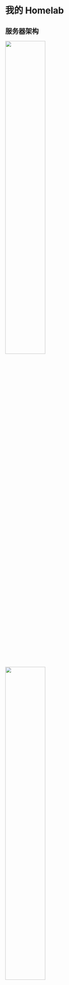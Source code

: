 # 我的 Homelab

## 服务器架构

<img src="_img/my-homelab.webp" style="width:50%">
<img src="_img/my-homlab-internal.webp" style="width:50%">

| 机器名称 | CPU | MEM | SSD | HDD | 说明 |
| :---: | :---: | :---: | :---: | :---: | :---: |
| Minisfroum UM560     | AMD R5 5625U, 15W, 6C12T | 16G * 2 |512G SSD | 4T * 2 HDD | 主力设备，低功耗，常驻 |
| MoreFine S500+       | AMD R7 5825U,  15W, 8C16T | 32G * 2 | 1T SSD | - | 高性能、低功耗节点，常驻 |
| Beelink GTR5         | AMD R9 5900HX, 45W, 8C16T | 32G * 2 | 1T SSD | - | 高性能实验节点，平常维持低功耗运行 |
| ~~Raspberry Pi 4B 2GB~~  | BCM2711 (ARMv8), 4C4T | 2G | 128G TF Card | - | ~~超低功耗 ARM64 主机~~，目前拿去玩电子了 |
| Rock Pi 5A  | RK 3588S | 4G | 128G TF Card | - | 高性能 ARM64 主机，用于做些 ARM 相关的实验。4G 内存的版本，优惠后比 orange pi 5 香很多。主机预计 2023/Q2 出货... |


## 网络拓扑

```mermaid
graph TD
  WAN[WAN - 电信 1000M 宽带] <-- 1GbE / 端口受限型 NAT -->edge_router
	edge_router <-- 2.5GbE --> PVE-Node2
  edge_router[ZTE AX5400Pro+] <-- 2.5GbE --> PVE-Node1

	edge_router <-- 1GbE --> raspberrypi[Raspberry PI 4B - K3s ARM 节点]
  edge_router <-- WiFi6 1800M --> R9000P[联想 R9000P 游戏机]
  edge_router <-- WiFi6 --> android_pad1[小米平板 5 Pro]
  edge_router <-- WiFi5 --> android1[手机 Realme X2 Pro]

	subgraph PVE-node1[Minisfroum UM560 - R5 5625U]
    PVE-Node1[Proxmox VE 集群 - 主力节点1]
    PVE-Node1 <-- USB3 --> USB-NIC1[USB3 2.5G 网卡 1]
	end
  
  PVE-Node1 <-- USB3 --> USB-Storage1[USB 硬盘盒 4T * 2]
	USB-NIC1 <-- 2.5G --> PVE-Node3
	
	subgraph PVE-node2[MoreFine S500+ - R7 5825U]
    PVE-Node2[Proxmox VE 集群 - 主力节点2]
	end

	subgraph PVE-node3[Beelink GTR5 R9 5900HX]
    PVE-Node3[Proxmox VE 集群 - 高性能节点]
	end

```

## 软件架构

![](_img/ryan-pve-console.webp "PVE Web 控制台")
![](_img/dashy-homepage.webp "Homelab 面板")

- Minisfroum UM560
  - OS: Proxmox VE
  - VMs
    - tailscale-gateway 1C/1G 32G
      - tailscale 在家里的路由节点，以 `Subnet router` 模式运行，这样就能在任意 tailscale 节点上访问家里的 homelab 跟 NAS 啦~
    - OpenWRT: 1C/1G 2G - host CPU
      - 作为软路由系统，实现网络加速、DDNS 等功能
      - 安装 openclash、广告拦截插件
    - k3s single master 2C/4G 32G
      - 家庭网络，单 master 就够用了，省点性能开销
    - k3s worker node 4C/8G 32G * 2
      - 跑监控、eclipse-che 云 IDE、eBPF 监测工具等
      - 跑各种其他 k8s 实验负载
    - docker-compose server 4C/8G 32G
      - 硬盘盒 Sata 直通到此虚拟机，作为家庭 NAS 系统，提供 WebDAV 协议与 HTTP File Server.
      - 目前跑了这些服务
        - [sftpgo](https://github.com/drakkan/sftpgo): 一个文件共享服务器，支持 sftp、webdav、ftp/s 等协议，支持本地存储，或者使用 AWS/GCP/Azure 的对象存储。
        - [filebrowser](https://github.com/filebrowser/filebrowser): 文件浏览器，支持查看、上传、下载
        - [dashy](https://github.com/lissy93/dashy) HomePage 页
          - 在安装了如此多的自托管服务后，一个用于索引所有服务的 Homepage 就显得非常有必要了
        - [jellyfin](https://github.com/jellyfin/jellyfin): 影音系统
        - [syncthing](https://github.com/syncthing/syncthing): 在多台机器之间进行持续性的增量同步。
        - Envoy Gateway: 作为局域网所有小站点的网关（选择 envoy 单纯是为了熟悉 envoy 的使用）
        - [uptime-kuma](https://github.com/louislam/uptime-kuma): 站点可访问性检测
        - [actionsflow](https://github.com/actionsflow/actionsflow): 完全兼容 Github Action 的自托管 workflow 服务
        - [excalidraw](https://github.com/excalidraw/excalidraw): 自托管白板项目
    - Home Assistant 2C/2G 32G
      - 干一些自动化的活，比如我到家后自动播放歌曲？？？
    - Edge Gateway 边缘网关 1C/1G 32G: 跟 envoy 网关不同的是，这台机器会直接面向公网提供服务，所以对安全会有更高的要求。
      - DMZ 风险比较高，暂时还是打算通过端口映射的方式提供公网服务。
      - 所有面向公网的服务都需要经过这个网关，这样网关层也能提供一层额外的数据审计功能。
      - 还没想好用啥，可能 nginx/caddy/envoy 三选一吧。
- MoreFine S500+ 
  - OS: Proxmox VE
  - VMs
    - k3s worker node * 3
      - 4C/16G 100G
      - 跑各种其他 k8s 实验负载
    - ubuntu test server * 1
      - 2C/8G 32G
- Beelink GTR5
  - OS: Proxmox VE
  - VMs
    - k3s worker node * 3
      - 4C/16G 100G
      - 作为 k3s 高性能实验节点
    - 跑其他测试负载
- Raspberry Pi 4B
  - OS: Raspberry Pi OS
  - APPs
    - k3s worker node
      - 需要添加污点，容忍该污点即可将任务调度到此节点。
      - 这也是当前 k3s 集群中唯一的 arm 节点，主要用于做一些 ARM 相关的测试

k3s 集群里可以跑这些负载：

- 数据库：etcd/mysql/postgresql/minio/redis
- 可观测性：
  - 监控：vectoriametrics + grafana
  - 日志：loki + promtail + grafana
- 证书管理：cert-manager
- 集群网咯：cilium
- 服务网格：istio
- 多集群管理：karmada
- 配置部署与同步：argo-cd
- CICD: argo-workflows/tekton
- serverless: keda + dapr + knative + openfunction
  - 这一套方案集成了很多 serverless 的前沿技术，玩一玩能学到很多东西
- 本地镜像仓库: harbor
- 镜像分发：[dragonfly](https://github.com/dragonflyoss/Dragonfly2)
  - 为了省点代理流量，也提升大镜像的拉取速度，有必要给 K3s 安装一个 dragonfly 搞局域网的镜像分发
- 集群安全策略: kyverno
- 等等

局域网有了总共 22C44T CPU + 160G RAM 的算力后（必要时还能把我的联想笔记本也加入到集群， 再补充 8C16T CPU + 16G RAM +  Nvidia RTX 3070 GPU），已经可以直接在局域网玩一些需要高算力的任务了，比如说：

- 大数据
  - [airbyte](https://github.com/airbytehq/airbyte) 数据管道
  - [alluxio](https://github.com/Alluxio/alluxio) 统一的数据存储接口
  - [Presto](https://github.com/prestodb/presto) SQL 查询引擎，可对接多种数据源
  - [doris](https://github.com/apache/doris) 高性能实时数仓（OLAP 分析型关系数据库）
  -  分布式消息发布与订阅系统
     - [apache pulsar on k8s](https://github.com/apache/pulsar): 对标 kafka，专为高吞吐量、低延迟、快速(或至少表现均匀)的消费者而设计，不适合 RPC
     - [NATS on k8s](https://github.com/nats-io/nats-server): 一个轻量级的云原生消息系统，高性能、低功耗、体积小，跟 redis 一样适合较小的消息。
  - [spark on k8s](https://github.com/GoogleCloudPlatform/spark-on-k8s-operator) 离线数据分析
    - 一篇写得很好的相关文章：[Setting up, Managing & Monitoring Spark on Kubernetes](https://spot.io/blog/setting-up-managing-monitoring-spark-on-kubernetes/)
    - 结合 argocd + argo-workflows 可实现 gitops 的 spark 任务编排
  - [flink on k8s](https://github.com/apache/flink-kubernetes-operator) 实时数据分析
  - [superset](https://github.com/apache/superset) 数据可视化平台
- 区块链
  - 自建区块链集群


除了上面这些，还可以去 [awesome-selfhosted](https://github.com/awesome-selfhosted/awesome-selfhosted) 跟 [CNCF Landscape](https://landscape.cncf.io/) 翻翻有没有自己感兴趣的项目。


## 服务器虚拟化

使用的 PVE，相关使用心得参见我的文章 [Proxmox Virtual Environment 使用指南](https://thiscute.world/posts/proxmox-virtual-environment-instruction/)

## NAS 网络存储

详见 [Network Attached Storage](./Network%20Attached%20Storage.md)

## 数据备份与同步策略

- PVE 虚拟机备份
  - 通过定时任务调用 PVE 的接口备份所有重要虚拟机，并使用 rsync 将 `/var/lib/vz/dump` 中的备份文件同步到 HDD
- PVE 虚拟机高可用
  - 对于 k3s master 或者 openwrt 软路由这类要求高可用的虚拟机，可以考虑使用 [PVE 的 High_Availability](https://pve.proxmox.com/wiki/High_Availability) 实现故障自动恢复。
- 手机/电脑数据同步：使用 [Syncthing](https://github.com/syncthing/syncthing) 将手机与电脑的数据同步到 homelab 的 HDD 中

## 远程访问

前面提过了，使用的方案是 [Tailscale VPN](https://github.com/tailscale/tailscale)，它是一个基于 wireguard 的家庭 VPN，安装非常简单，基本傻瓜式操作。

在 Homelab 上跑了一个 [tailscale-gateway](https://tailscale.com/kb/1019/subnets/) 作为 homelab 的入口节点，这样无论在哪，我的 Android、Macbook 等
设备都可以无缝接入 Homelab~

注意 MacOS/Linux 等终端设备需要使用如下命令启动 tailscale，这样才能自动添加 Homelab 相关的路由，而 Android 设备实测会自动添加相关路由规则:

```shell
tailscale up --accept-routes
```

以及，使用如下命令可以检查确认节点是直连（`direct`）还是中继（`DERP relay`），如果显示为中继，说明 NAT 或防火墙规则比较严格，导致难以直连，这会导致延迟明显上升、带宽下降！

```shell
# 查看当前所有节点的状态
tailscale status

# 检测到某个 ip 地址 / hostname 是否直连
tailscale ping <hostname-or-ip>
```

另外安全起见，虽然已经取得了公网 IP，暂时仍未启用任何面向公网的 Web 服务，仅将路由器 NAT 类型设为了「端口受限型」（未改为「全锥型」）。

## 监控告警

目前使用的 node_exporter + Victoria-Metrics，运行在 K3s 中，它的 Operator 提供了 API 可以很方便地采集静态主机的指标，而且配置完全兼容 Prometheus，非常棒~

告警也打算使用 Victoria-Metrics 的 vmalert，但是因为还没搭建完成，所以还没接告警。
或许会将告警发送到 Telegram/Discord/QQ，还没想好发给哪个。

## 功耗测量

| 设备名称 | 空载功耗 | 平时功耗 | 满载功耗 | 电源最大功率 |
| :---: | :---: | :---: | :---: | :---: |
| 中兴 ZTE AX5400OPro+（双 2.5G 网口） | 10W | 10W | 10W | 
| Minisfroum UM560 (AMD R5 5625U)    | 6W | 15W | 15W | - |
| Raspberry Pi 4B 2GB                    | 3W | - | - | 5V x 3A | 
| Beelink GTR5 (AMD R9 5900HX)       | 6W | 30W~40W | 50W | 
| 双盘位硬盘盒 + 4T * 2                | - | 12W | 12W | - |
| 小米 AX1800（已闲置）                | 6W | 6W | 6W | - |

## 价格与购入时间

主要设备：

| 设备名称 | 购入时间 | 购入渠道 | 价格 |  说明 |
| :---: | :---: | :---: | :---: |  :---: | 
| 小米 AX1800                | 2020-07-10 | 拼多多    | ￥265 | 最早的 WiFi6 产品，我曾经的主路由，目前已闲置 |
| Raspberry Pi 4B 2GB                | 2020-07-11 | 从同事手中购入 | ￥180 | 曾经拿来玩过 NAS，目前暂时作为 k3s 节点使用 |
| 中兴 ZTE AX5400OPro+（双 2.5G 网口） | 2022-11-02 | 京东自营   | ￥649 | 当前的主路由 |
| Minisfroum UM560 准系统 (AMD R5 5625U)    | 2022-11-02 | 京东官方店 | ￥1799 | 当前三台机器中颜值最高的机器，氮化镓充电器也很小巧，不过只有 6C12T，内存最高只支持 16G * 2 |
| Beelink GTR5 准系统 (AMD R9 5900HX)       | 2022-11-02 | 京东官方店 | ￥2545 | 双 2.5G 网口，性能高但是功耗也高些，颜值尚可，不过充电器较大 |
|  MoreFine S500+ (AMD R7 5825U) 准系统     | 2022-11-19 | 淘宝官方店 | ￥2069 | 就比 UM560 贵 ￥270，升级到 8C16T 且功耗不变，缺点是机箱颜值要差些，而且出风口在底部。 |


内存条与硬盘：

| 设备名称 | 购入时间 | 购入渠道 | 价格 | 说明 |
| :---: | :---: | :---: | :---: | :---: | 
| 优越者双盘位硬盘盒 Y-3355                | 2020-07-10 | 拼多多    | ￥369 | 主要用途：WebDAV 远程游戏存储、数据备份、影视下载 |
| 西数紫盘 4TB SATA 6Gb/s (WD40EZRZ)               | 2020-07-11 | 京东自营    | ￥539 | 插硬盘盒里，接在 UM560 上 |
| 西数蓝盘 4TB SATA 6Gb/s (WD40EJRX)               | 2020-07-11 | 京东自营    | ￥579 | 插硬盘盒里，接在 UM560 上 |
| 光威战将 DDR4 16GB 3200 笔记本内存    | 2021-06-08 | 京东自营    | ￥439 * 2 | 一开始是给 R9000P 用的，现在换到 UM560 上了（2022 年价格: 259 * 2） |
| ZhiTai SSD - TiPlus5000 512GB (TLC, 长江存储)        | 2022-11-02 | 京东自营    | ￥309 | 笔记本 Windows 游戏机存储（游戏都 WebDAV 远程存储了，所以本机不需要大空间） |
| Asgard SSD - AN3.0 512G NVMe-M.2/80 (TLC, 长江存储)  | 2022-11-02 | 京东自营    | ￥249 | UM560 的存储 |
| 京东京造 128G TF 卡（写入 120MB/s, 读取 160MB/s）  | 2022-11-06 | 京东自营    | ￥89 | Raspberry Pi 的存储 |
| 光威战将 DDR4 32GB 3200 笔记本内存 * 2            | 2022-11-07 | 京东自营    | ￥579 * 2 | GTR5 的内存条 |
| 西数 SSD - WD Blue SN570 1T (TLC) * 2          | 2022-11-17 与 2022-11-19 | 京东自营    | ￥559 * 2 | GTR5 与 S500+ 的存储 |
| 玖合 NB-DDR4-32G-3200 * 2           | 2022-11-19 | 京东自营    | ￥429 * 2 | S500+ 的内存条 |


其他小配件：

| 设备名称 | 购入时间 | 购入渠道 | 价格 | 说明 |
| :---: | :---: | :---: | :---: | :---: | 
| 标康电力监测插座 BK-033                  | 2020-07-29 | 京东自营    | ￥41 | 监测整个 Homelab 的功耗情况 |
| 斯泰克 USB 网卡 2.5GbE * 2             | 2022-11-02 | 京东自营    | ￥77 * 2 | 用于拓展 mini 主机与笔记本电脑的 2.5G 网口 |
| 绿巨能 HDMI 视频采集卡（1080P 输出, USB/Type-C 接口） | 2022-11-02 | 京东自营    | ￥79 | 配合 USB Camera APP 将安卓设备当成显示器用，主要用于机器装机 |
| 公牛抗电涌浪涌插座 6 位 GN-H3060 | 2022-11-17 | 京东自营    | ￥89 | Homelab 都插这个插座上 |

以及已经翻车的设备/配件：

| 设备名称 | 购入时间 | 翻车时间 | 购入渠道 | 价格 | 说明 |
| :---: | :---: | :---: | :---: | :---: | :---: | 
| 光威 SSD - 弈Pro 1T           | 2021-06-08 | 2022-11-13 | 京东自营    | ￥819 | 之前给 Windows 游戏机用了一年多，然后换到 GTR5 上没跑几天就掉盘了（`nvme0: Device not ready; aborting reset`），京东售后给办理了 9 折退款（还好没存啥重要数据） |

最后还有一些没入手，但是觉得很不错的设备：

- Minisfroum UM590: 我之前买的时候卖 3000，现在 UM690 出来后，降价到了 2589（粉丝价）。还是氮化镓充电器，颜值也在线，感觉比 Beelink GTR5 更香了。
- Minisfroum UM690: 3000 的价格，主要提升在核显上，另外就是接口升级到了 USB 4。不搞什么视频流解码，这个核显提升意义不大，所以对我的 homelab 而言它性价比不高。
- Beelink GTR6: 2789 的价格，比同样是 6900HX 的 UM690 便宜不少，不过它的供电器就大很多了，如果想上 6900HX 的话，就看需求选购吧。

总的来说，目前 Homelab 三台 mini 主机算上固态内存，花了接近 1W。
跟朋友对比了下，如果花差不多的钱买机架服务器，可以买到这个配置：`48C96T(2696v3 * 2) + 512G(32g * 16) + 9.6T(1.2T * 8)`
配置差别还是有点大的，不过胜在静音 + 低功耗 + 不占空间 + 发热小，对于小租房而言也算是不错的选择。
具体是要机架服务器还是 mini 主机，还是看个人需求吧。

mini 主机领域性价比高的机器，目前主要就是零刻、minisfroum、morefine 这三家，我刚好每家买了一台...

此外一些便宜的工控机其实也可以考虑，不过从我个人角度看，性价比高的工控机的性能都比较弱，性能上来后跟 mini 主机价格也差不多了，所以一般都被用做专门的软路由，目前不太符合我用来跑虚拟机的需求。

## 参考

- [Home-Network-Note](https://github.com/soulteary/Home-Network-Note): 苏洋的 Homelab 折腾笔记
- [bradfitz/homelab](https://github.com/bradfitz/homelab)
- [awesome-selfhosted](https://github.com/awesome-selfhosted/awesome-selfhosted)
